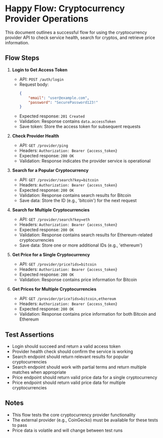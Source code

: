 # Happy Flow: Cryptocurrency Provider Operations

This document outlines a successful flow for using the cryptocurrency provider API to check service health, search for cryptos, and retrieve price information.

## Flow Steps

1. **Login to Get Access Token**

    - API: `POST /auth/login`
    - Request body:
        ```json
        {
            "email": "user@example.com",
            "password": "SecurePassword123!"
        }
        ```
    - Expected response: `201 Created`
    - Validation: Response contains `data.accessToken`
    - Save token: Store the access token for subsequent requests

2. **Check Provider Health**

    - API: `GET /provider/ping`
    - Headers: `Authorization: Bearer {access_token}`
    - Expected response: `200 OK`
    - Validation: Response indicates the provider service is operational

3. **Search for a Popular Cryptocurrency**

    - API: `GET /provider/search?key=bitcoin`
    - Headers: `Authorization: Bearer {access_token}`
    - Expected response: `200 OK`
    - Validation: Response contains search results for Bitcoin
    - Save data: Store the ID (e.g., 'bitcoin') for the next request

4. **Search for Multiple Cryptocurrencies**

    - API: `GET /provider/search?key=eth`
    - Headers: `Authorization: Bearer {access_token}`
    - Expected response: `200 OK`
    - Validation: Response contains search results for Ethereum-related cryptocurrencies
    - Save data: Store one or more additional IDs (e.g., 'ethereum')

5. **Get Price for a Single Cryptocurrency**

    - API: `GET /provider/price?ids=bitcoin`
    - Headers: `Authorization: Bearer {access_token}`
    - Expected response: `200 OK`
    - Validation: Response contains price information for Bitcoin

6. **Get Prices for Multiple Cryptocurrencies**
    - API: `GET /provider/price?ids=bitcoin,ethereum`
    - Headers: `Authorization: Bearer {access_token}`
    - Expected response: `200 OK`
    - Validation: Response contains price information for both Bitcoin and Ethereum

## Test Assertions

- Login should succeed and return a valid access token
- Provider health check should confirm the service is working
- Search endpoint should return relevant results for popular cryptocurrencies
- Search endpoint should work with partial terms and return multiple matches when appropriate
- Price endpoint should return valid price data for a single cryptocurrency
- Price endpoint should return valid price data for multiple cryptocurrencies

## Notes

- This flow tests the core cryptocurrency provider functionality
- The external provider (e.g., CoinGecko) must be available for these tests to pass
- Price data is volatile and will change between test runs
